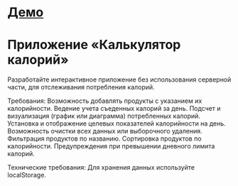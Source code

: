 # [Демо](https://traize.github.io/calories/)

# Приложение «Калькулятор калорий»	
Разработайте интерактивное приложение без использования серверной части, для отслеживания потребления калорий.

Требования:
Возможность добавлять продукты с указанием их калорийности.
Ведение учета съеденных калорий за день.
Подсчет и визуализация (график или диаграмма) потребленных калорий.
Установка и отображение целевых показателей калорийности на день.
Возможность очистки всех данных или выборочного удаления.
Фильтрация продуктов по названию.
Сортировка продуктов по калорийности.
Предупреждения при превышении дневного лимита калорий.

Технические требования:
Для хранения данных используйте localStorage.
